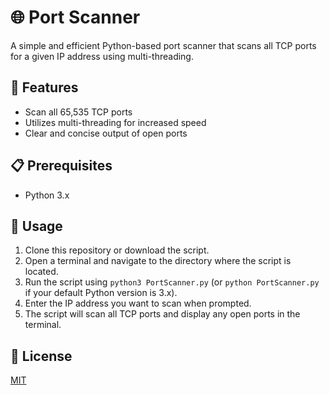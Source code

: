 # 🌐 Port Scanner

A simple and efficient Python-based port scanner that scans all TCP ports for a given IP address using multi-threading.

## 🎯 Features

- Scan all 65,535 TCP ports
- Utilizes multi-threading for increased speed
- Clear and concise output of open ports

## 📋 Prerequisites

- Python 3.x

## 🚀 Usage

1. Clone this repository or download the script.
2. Open a terminal and navigate to the directory where the script is located.
3. Run the script using `python3 PortScanner.py` (or `python PortScanner.py` if your default Python version is 3.x).
4. Enter the IP address you want to scan when prompted.
5. The script will scan all TCP ports and display any open ports in the terminal.

## 📄 License

[MIT](https://choosealicense.com/licenses/mit/)
